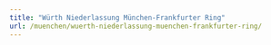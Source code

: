 ```yaml
---
title: "Würth Niederlassung München-Frankfurter Ring"
url: /muenchen/wuerth-niederlassung-muenchen-frankfurter-ring/
---
```

